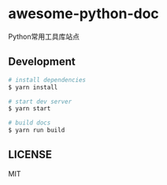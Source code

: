# awesome-python-doc

Python常用工具库站点

## Development

```bash
# install dependencies
$ yarn install

# start dev server
$ yarn start

# build docs
$ yarn run build
```

## LICENSE

MIT
